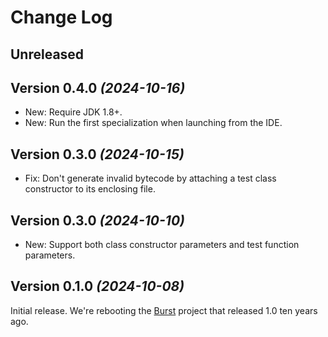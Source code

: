 # Change Log

## Unreleased

## Version 0.4.0 *(2024-10-16)*

 * New: Require JDK 1.8+.
 * New: Run the first specialization when launching from the IDE.


## Version 0.3.0 *(2024-10-15)*

 * Fix: Don't generate invalid bytecode by attaching a test class constructor to its enclosing file.


## Version 0.3.0 *(2024-10-10)*

 * New: Support both class constructor parameters and test function parameters.


## Version 0.1.0 *(2024-10-08)*

Initial release. We're rebooting the [Burst] project that released 1.0 ten years ago.

[Burst]: https://github.com/square/burst
